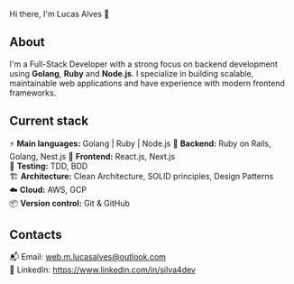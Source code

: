 Hi there, I'm Lucas Alves 👋

## About  
I'm a Full-Stack Developer with a strong focus on backend development using **Golang**, **Ruby** and **Node.js**. I specialize in building scalable, maintainable web applications and have experience with modern frontend frameworks.

## Current stack  
⚡️ **Main languages:** Golang | Ruby | Node.js 
📡 **Backend:** Ruby on Rails, Golang, Nest.js
🎉 **Frontend:** React.js, Next.js  
🧪 **Testing:** TDD, BDD  
🏗️ **Architecture:** Clean Architecture, SOLID principles, Design Patterns  
☁️ **Cloud:** AWS, GCP  
📦 **Version control:** Git & GitHub  

## Contacts  
📬 Email: web.m.lucasalves@outlook.com  
👤 LinkedIn: https://www.linkedin.com/in/silva4dev
